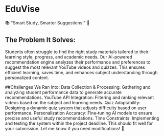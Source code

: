 # EduVise
📚 "Smart Study, Smarter Suggestions!" 🎯

## The Problem It Solves:
Students often struggle to find the right study materials tailored to their learning style, progress, and academic needs. Our AI-powered recommendation engine analyzes their performance and preferences to suggest the most relevant YouTube videos and quizzes. This ensures efficient learning, saves time, and enhances subject understanding through personalized content.

##Challenges We Ran Into:
Data Collection & Processing: Gathering and analyzing student performance data to generate accurate recommendations.
YouTube API Integration: Filtering and ranking relevant videos based on the subject and learning needs.
Quiz Adaptability: Designing a dynamic quiz system that adjusts difficulty based on user performance.
Personalization Accuracy: Fine-tuning AI models to ensure precise and useful study recommendations.
Time Constraints: Implementing and testing the system within the project deadline.
This should fit well for your submission. Let me know if you need modifications! 🚀
